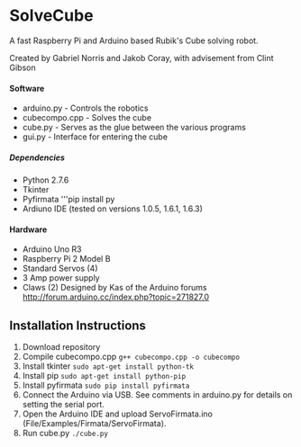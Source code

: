 # SolveCube
A fast Raspberry Pi and Arduino based Rubik's Cube solving robot.

Created by Gabriel Norris and Jakob Coray, with advisement from Clint Gibson
#### Software
- arduino.py - Controls the robotics
- cubecompo.cpp - Solves the cube
- cube.py - Serves as the glue between the various programs
- gui.py - Interface for entering the cube 

##### Dependencies
- Python 2.7.6
- Tkinter
- Pyfirmata '''pip install py
- Ardiuno IDE (tested on versions 1.0.5, 1.6.1, 1.6.3)

#### Hardware
- Arduino Uno R3
- Raspberry Pi 2 Model B
- Standard Servos (4)
- 3 Amp power supply 
- Claws (2) Designed by Kas of the Arduino forums <http://forum.arduino.cc/index.php?topic=271827.0>

## Installation Instructions
1. Download repository
2. Compile cubecompo.cpp ```g++ cubecompo.cpp -o cubecompo```
3. Install tkinter ```sudo apt-get install python-tk```
4. Install pip ```sudo apt-get install python-pip```
5. Install pyfirmata ```sudo pip install pyfirmata```
6. Connect the Arduino via USB. See comments in arduino.py for details on setting the serial port.
7. Open the Arduino IDE and upload ServoFirmata.ino (File/Examples/Firmata/ServoFirmata). 
8. Run cube.py ```./cube.py```
